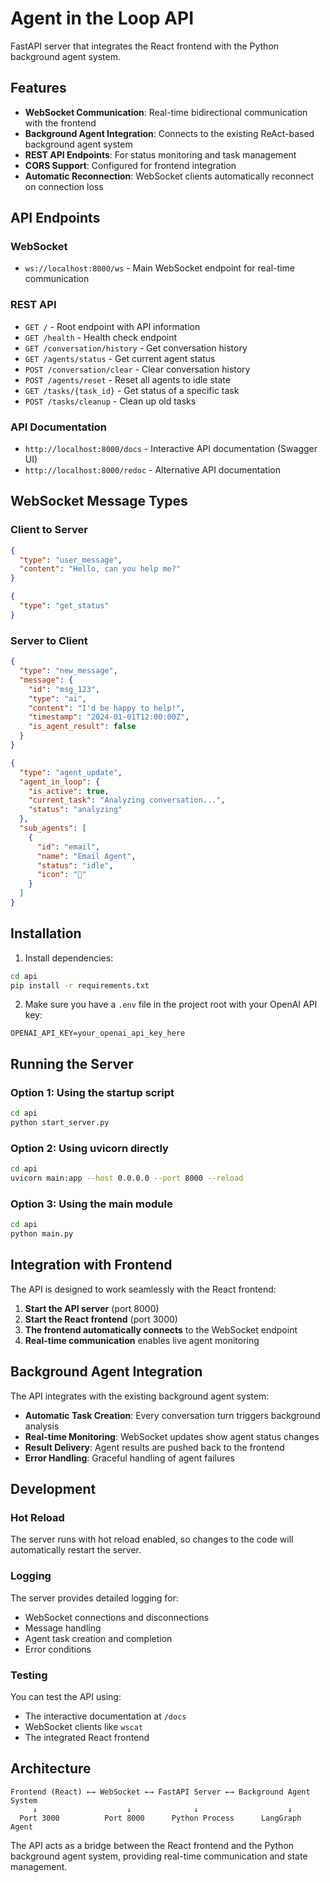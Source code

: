 # Agent in the Loop API

FastAPI server that integrates the React frontend with the Python background agent system.

## Features

- **WebSocket Communication**: Real-time bidirectional communication with the frontend
- **Background Agent Integration**: Connects to the existing ReAct-based background agent system
- **REST API Endpoints**: For status monitoring and task management
- **CORS Support**: Configured for frontend integration
- **Automatic Reconnection**: WebSocket clients automatically reconnect on connection loss

## API Endpoints

### WebSocket
- `ws://localhost:8000/ws` - Main WebSocket endpoint for real-time communication

### REST API
- `GET /` - Root endpoint with API information
- `GET /health` - Health check endpoint
- `GET /conversation/history` - Get conversation history
- `GET /agents/status` - Get current agent status
- `POST /conversation/clear` - Clear conversation history
- `POST /agents/reset` - Reset all agents to idle state
- `GET /tasks/{task_id}` - Get status of a specific task
- `POST /tasks/cleanup` - Clean up old tasks

### API Documentation
- `http://localhost:8000/docs` - Interactive API documentation (Swagger UI)
- `http://localhost:8000/redoc` - Alternative API documentation

## WebSocket Message Types

### Client to Server
```json
{
  "type": "user_message",
  "content": "Hello, can you help me?"
}
```

```json
{
  "type": "get_status"
}
```

### Server to Client
```json
{
  "type": "new_message",
  "message": {
    "id": "msg_123",
    "type": "ai",
    "content": "I'd be happy to help!",
    "timestamp": "2024-01-01T12:00:00Z",
    "is_agent_result": false
  }
}
```

```json
{
  "type": "agent_update",
  "agent_in_loop": {
    "is_active": true,
    "current_task": "Analyzing conversation...",
    "status": "analyzing"
  },
  "sub_agents": [
    {
      "id": "email",
      "name": "Email Agent",
      "status": "idle",
      "icon": "📧"
    }
  ]
}
```

## Installation

1. Install dependencies:
```bash
cd api
pip install -r requirements.txt
```

2. Make sure you have a `.env` file in the project root with your OpenAI API key:
```
OPENAI_API_KEY=your_openai_api_key_here
```

## Running the Server

### Option 1: Using the startup script
```bash
cd api
python start_server.py
```

### Option 2: Using uvicorn directly
```bash
cd api
uvicorn main:app --host 0.0.0.0 --port 8000 --reload
```

### Option 3: Using the main module
```bash
cd api
python main.py
```

## Integration with Frontend

The API is designed to work seamlessly with the React frontend:

1. **Start the API server** (port 8000)
2. **Start the React frontend** (port 3000)
3. **The frontend automatically connects** to the WebSocket endpoint
4. **Real-time communication** enables live agent monitoring

## Background Agent Integration

The API integrates with the existing background agent system:

- **Automatic Task Creation**: Every conversation turn triggers background analysis
- **Real-time Monitoring**: WebSocket updates show agent status changes
- **Result Delivery**: Agent results are pushed back to the frontend
- **Error Handling**: Graceful handling of agent failures

## Development

### Hot Reload
The server runs with hot reload enabled, so changes to the code will automatically restart the server.

### Logging
The server provides detailed logging for:
- WebSocket connections and disconnections
- Message handling
- Agent task creation and completion
- Error conditions

### Testing
You can test the API using:
- The interactive documentation at `/docs`
- WebSocket clients like `wscat`
- The integrated React frontend

## Architecture

```
Frontend (React) ←→ WebSocket ←→ FastAPI Server ←→ Background Agent System
     ↓                    ↓              ↓                    ↓
  Port 3000          Port 8000      Python Process      LangGraph Agent
```

The API acts as a bridge between the React frontend and the Python background agent system, providing real-time communication and state management.
